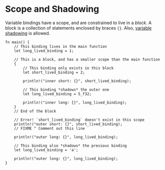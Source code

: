 # Scope and Shadowing

Variable bindings have a scope, and are constrained to live in a *block*. A
block is a collection of statements enclosed by braces `{}`. Also, [variable
shadowing][variable-shadow] is allowed.

```rust,editable
fn main() {
    // This binding lives in the main function
    let long_lived_binding = 1;

    // This is a block, and has a smaller scope than the main function
    {
        // This binding only exists in this block
        let short_lived_binding = 2;

        println!("inner short: {}", short_lived_binding);

        // This binding *shadows* the outer one
        let long_lived_binding = 5_f32;

        println!("inner long: {}", long_lived_binding);
    }
    // End of the block

    // Error! `short_lived_binding` doesn't exist in this scope
    println!("outer short: {}", short_lived_binding);
    // FIXME ^ Comment out this line

    println!("outer long: {}", long_lived_binding);

    // This binding also *shadows* the previous binding
    let long_lived_binding = 'a';

    println!("outer long: {}", long_lived_binding);
}
```

[variable-shadow]: https://en.wikipedia.org/wiki/Variable_shadowing
